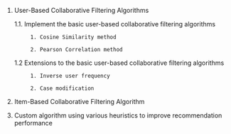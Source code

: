 1. User-Based Collaborative Filtering Algorithms 

      1.1. Implement the basic user-based collaborative filtering algorithms
       
            1. Cosine Similarity method
            
            2. Pearson Correlation method

      1.2 Extensions to the basic user-based collaborative filtering algorithms
        
            1. Inverse user frequency
        
            2. Case modification
    
2. Item-Based Collaborative Filtering Algorithm 

3. Custom algorithm using various heuristics to improve recommendation performance
